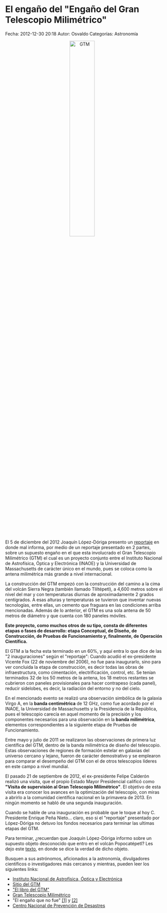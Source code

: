 El engaño del "Engaño del Gran Telescopio Milimétrico"
==================================

Fecha: 2012-12-30 20:18
Autor: Osvaldo
Categorías: Astronomía

<center>
<img class="img-responsive" style="width:40%;height:auto;margin-right:12px;" src="https://upload.wikimedia.org/wikipedia/commons/thumb/8/8e/GTM_imagen.JPG/577px-GTM_imagen.JPG" alt="GTM" width="425" height="350">
</center>

<!-- break -->

<br />

El 5 de diciembre del 2012 Joaquín López-Dóriga presento un [reportaje](https://www.youtube.com/watch?v=fR31QTaQ-iQ) en donde mal informa, por medio de un reportaje presentado en 2 partes, sobre un supuesto engaño en el que esta involucrado el Gran Telescopio Milimétrico (GTM) el cual es un proyecto conjunto entre el Instituto Nacional de Astrofísica, Óptica y Electrónica (INAOE) y la Universidad de Massachusetts de carácter único en el mundo, pues se coloca como la antena milimétrica más grande a nivel internacional.

La construcción del GTM empezó con la construcción del camino a la cima del volcán Sierra Negra (también llamado Tliltépetl), a 4,600 metros sobre el nivel del mar y con temperaturas diurnas de aproximadamente 2 grados centígrados. A esas alturas y temperaturas se tuvieron que inventar nuevas tecnologías, entre ellas, un cemento que fraguara en las condiciones arriba mencionadas. Además de lo anterior, el GTM es una sola antena de 50 metros de diámetro y que cuenta con 180 paneles móviles.

**Este proyecto, como muchos otros de su tipo, consta de diferentes etapas o fases de desarrollo: etapa Conceptual, de Diseño, de Construcción, de Pruebas de Funcionamiento y, finalmente, de Operación Científica.**

El GTM a la fecha esta terminado en un 60%, y aquí entra lo que dice de las "2 inauguraciones" según el "reportaje": Cuando acudió el ex-presidente Vicente Fox (22 de noviembre del 2006), no fue para inaugurarlo, sino para ver concluida la etapa de construcción, es decir todas las obras de infraestructura, como cimentación, electrificación, control, etc. Se tenían terminados 32 de los 50 metros de la antena, los 18 metros restantes se cubrieron con paneles provisionales para hacer contrapeso (cada panel), reducir sidelobes, es decir, la radiación del entorno y no del cielo.

En el mencionado evento se realizó una observación simbólica de la galaxia Virgo A, en la **banda centimétrica** de 12 GHz, como fue acordado por el INAOE, la Universidad de Massachusetts y la Presidencia de la República, pues el telescopio carecía en aquel momento de la precisión y los componentes necesarios para una observación en la **banda milimétrica**, elementos correspondientes a la siguiente etapa de Pruebas de Funcionamiento.

Entre mayo y julio de 2011 se realizaron las observaciones de primera luz científica del GTM, dentro de la banda milimétrica de diseño del telescopio. Estas observaciones de regiones de formación estelar en galaxias del universo cercano y lejano, fueron de carácter demostrativo y se emplearon para comparar el desempeño del GTM con el de otros telescopios líderes en este campo a nivel mundial.

El pasado 21 de septiembre de 2012, el ex-presidente Felipe Calderón realizó una visita, que el propio Estado Mayor Presidencial calificó como __"Visita de supervisión al Gran Telescopio Milimétrico"__. El objetivo de esta visita era conocer los avances en la optimización del telescopio, con miras a abrirlo a la comunidad científica nacional en la primavera de 2013. En ningún momento se habló de una segunda inauguración.

Cuando se hable de una inauguración es probable que le toque al hoy C. Presidente Enrique Peña Nieto... claro, eso si el "reportaje" presentado por López-Dóriga no detuvo los fondos necesarios para terminar las ultimas etapas del GTM.

Para terminar, ¿recuerdan que Joaquín López-Dóriga informo sobre un supuesto objeto desconocido que entro en el volcán Popocatépetl? Les dejo este [texto](http://www.cenapred.unam.mx/es/DocumentosGrals/objeto_luminoso_popo_25oct2012.pdf), en donde se dice la verdad de dicho objeto.

Busquen a sus astrónomos, aficionados a la astronomía, divulgadores científicos o investigadores más cercanos y mientras, pueden leer los siguientes links:


* [Instituto Nacional de Astrofísica, Óptica y Electrónica](http://www.inaoep.mx/)
* [Sitio del GTM](http://www.lmtgtm.org/)
* ["El libro del GTM"](http://www.lmtgtm.org/?page_id=417)
* [Gran Telescopio Milimétrico](https://es.wikipedia.org/wiki/GTM)
* "El engaño que no fue" [[1]](http://www.milenio.com/cdb/doc/impreso/9166995) y [[2]](http://lacienciaporgusto.blogspot.mx/2012/12/el-engano-que-no-fue.html)
* [Centro Nacional de Prevención de Desastres](http://www.cenapred.unam.mx/es/DocumentosGrals/objeto_luminoso_popo_25oct2012.pdf)

